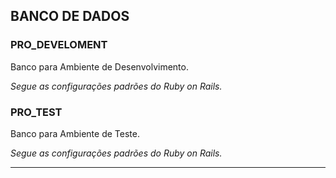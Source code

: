## BANCO DE DADOS

### PRO_DEVELOMENT

Banco para Ambiente de Desenvolvimento.

_Segue as configurações padrões do Ruby on Rails._

  

### PRO_TEST

Banco para Ambiente de Teste.

_Segue as configurações padrões do Ruby on Rails._

  

---